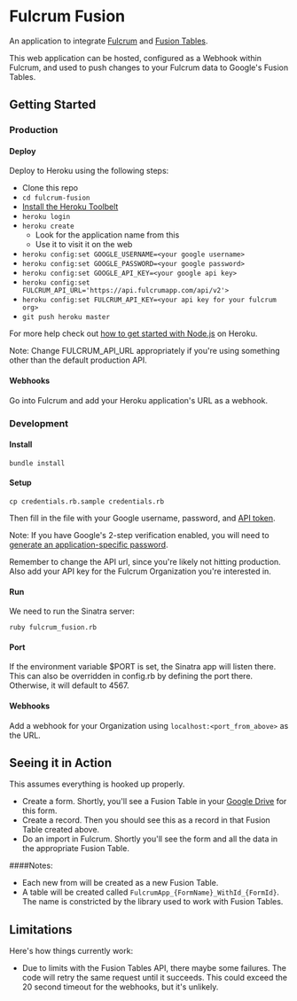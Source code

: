 Fulcrum Fusion
==============

An application to integrate [Fulcrum](http://fulcrumapp.com/) and [Fusion Tables](http://www.google.com/drive/apps.html#fusiontables).

This web application can be hosted, configured as a Webhook within Fulcrum,
and used to push changes to your Fulcrum data to Google's Fusion Tables.

Getting Started
---------------

### Production

#### Deploy

Deploy to Heroku using the following steps:

- Clone this repo
- `cd fulcrum-fusion`
- [Install the Heroku Toolbelt](https://toolbelt.heroku.com/)
- `heroku login`
- `heroku create`
  - Look for the application name from this
  - Use it to visit it on the web
- `heroku config:set GOOGLE_USERNAME=<your google username>`
- `heroku config:set GOOGLE_PASSWORD=<your google password>`
- `heroku config:set GOOGLE_API_KEY=<your google api key>`
- `heroku config:set FULCRUM_API_URL='https://api.fulcrumapp.com/api/v2'>`
- `heroku config:set FULCRUM_API_KEY=<your api key for your fulcrum org>`
- `git push heroku master`

For more help check out [how to get started with Node.js](https://devcenter.heroku.com/articles/getting-started-with-nodejs) on Heroku.

Note: Change FULCRUM_API_URL appropriately if you're using something other
than the default production API.

#### Webhooks

Go into Fulcrum and add your Heroku application's URL as a webhook.

### Development

#### Install

```
bundle install
```

#### Setup

```
cp credentials.rb.sample credentials.rb
```

Then fill in the file with your Google username, password, and [API token](https://cloud.google.com/console).

Note: If you have Google's 2-step verification enabled, you will need to
[generate an application-specific password](https://accounts.google.com/b/0/IssuedAuthSubTokens).

Remember to change the API url, since you're likely not hitting production.
Also add your API key for the Fulcrum Organization you're interested in.

#### Run

We need to run the Sinatra server:

```
ruby fulcrum_fusion.rb
```

#### Port

If the environment variable $PORT is set, the Sinatra app will listen there.
This can also be overridden in config.rb by defining the port there.
Otherwise, it will default to 4567.

#### Webhooks

Add a webhook for your Organization using `localhost:<port_from_above>` as the
URL.

Seeing it in Action
-------------------

This assumes everything is hooked up properly.

* Create a form. Shortly, you'll see a Fusion Table in your [Google
Drive](https://drive.google.com/#query?view=2&filter=tables) for this form.
* Create a record. Then you should see this as a record in that Fusion Table
created above.
* Do an import in Fulcrum. Shortly you'll see the form and all the data in the
appropriate Fusion Table.

####Notes:

- Each new from will be created as a new Fusion Table.
- A table will be created called `FulcrumApp_{FormName}_WithId_{FormId}`. The
  name is constricted by the library used to work with Fusion Tables.

Limitations
-----------

Here's how things currently work:

- Due to limits with the Fusion Tables API, there maybe some failures.  The
  code will retry the same request until it succeeds. This could exceed the 20
  second timeout for the webhooks, but it's unlikely.

